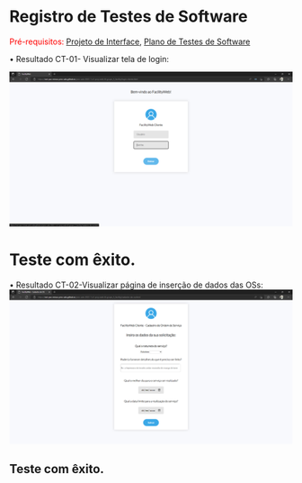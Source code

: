 # Registro de Testes de Software

<span style="color:red">Pré-requisitos: <a href="3-Projeto de Interface.md"> Projeto de Interface</a></span>, <a href="8-Plano de Testes de Software.md"> Plano de Testes de Software</a>

<p>•	Resultado CT-01- Visualizar tela de login:</p>
 <img src="img/RFO1.png" />
 <h1>Teste com êxito.</h1>
<p>•  Resultado CT-02-Visualizar página de inserção de dados das OSs:
 <img src="img/rf02.png" />
 <h2>Teste com êxito.</h2>
